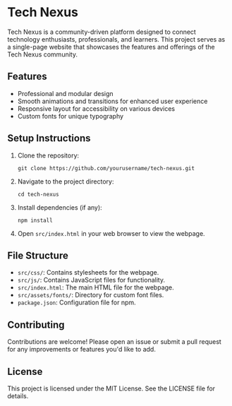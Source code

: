 

# Tech Nexus

Tech Nexus is a community-driven platform designed to connect technology enthusiasts, professionals, and learners. This project serves as a single-page website that showcases the features and offerings of the Tech Nexus community.

## Features

- Professional and modular design
- Smooth animations and transitions for enhanced user experience
- Responsive layout for accessibility on various devices
- Custom fonts for unique typography

## Setup Instructions

1. Clone the repository:
   ```
   git clone https://github.com/yourusername/tech-nexus.git
   ```

2. Navigate to the project directory:
   ```
   cd tech-nexus
   ```

3. Install dependencies (if any):
   ```
   npm install
   ```

4. Open `src/index.html` in your web browser to view the webpage.

## File Structure

- `src/css/`: Contains stylesheets for the webpage.
- `src/js/`: Contains JavaScript files for functionality.
- `src/index.html`: The main HTML file for the webpage.
- `src/assets/fonts/`: Directory for custom font files.
- `package.json`: Configuration file for npm.

## Contributing

Contributions are welcome! Please open an issue or submit a pull request for any improvements or features you'd like to add.

## License

This project is licensed under the MIT License. See the LICENSE file for details.
